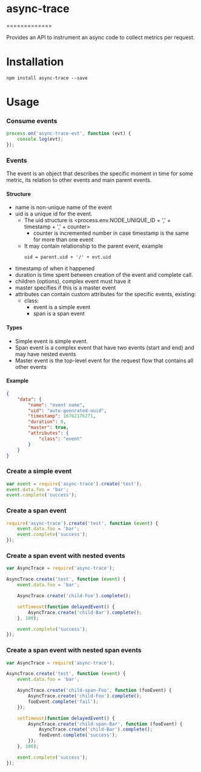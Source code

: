 # async-trace
=============

Provides an API to instrument an async code to collect metrics per request.

# Installation

`npm install async-trace --save`

# Usage

### Consume events
```javascript
process.on('async-trace-evt', function (evt) {
    console.log(evt);
});
```

### Events

The event is an object that describes the specific moment in time for some metric, its relation to other events and main parent events.

#### Structure
 * name is non-unique name of the event
 * uid is a unique id for the event.
   * The uid structure is <process.env.NODE_UNIQUE_ID + ',' + timestamp + ',' + counter>
     * counter is incremented number in case timestamp is the same for more than one event
   * It may contain relationship to the parent event, example
     ```
     uid = parent.uid + '/' + evt.uid
     ```
 * timestamp of when it happened
 * duration is time spent between creation of the event and complete call.
 * children (options), complex event must have it
 * master specifies if this is a master event
 * attributes can contain custom attributes for the specific events, existing:
    * class:
        * event is a simple event
        * span is a span event

#### Types
* Simple event is simple event.
* Span event is a complex event that have two events (start and end) and may have nested events
* Master event is the top-level event for the request flow that contains all other events

#### Example
```json
{
    "data": {
        "name": "event name",
        "uid": "auto-geenrated-uuid",
        "timestamp": 16762176271,
        "duration": 0,
        "master": true,
        "attributes": {
            "class": "event"
        }
    }
}
```

### Create a simple event
```javascript
var event = require('async-trace').create('test');
event.data.foo = 'bar';
event.complete('success');
```

### Create a span event
```javascript
require('async-trace').create('test', function (event) {
    event.data.foo = 'bar';
    event.complete('success');
});
```

### Create a span event with nested events
```javascript
var AsyncTrace = require('async-trace');

AsyncTrace.create('test', function (event) {
    event.data.foo = 'bar';

    AsyncTrace.create('child-Foo').complete();

    setTimeout(function delayedEvent() {        
        AsyncTrace.create('child-Bar').complete();
    }, 100);

    event.complete('success');
});
```

### Create a span event with nested span events
```javascript
var AsyncTrace = require('async-trace');

AsyncTrace.create('test', function (event) {
    event.data.foo = 'bar';

    AsyncTrace.create('child-span-Foo', function (fooEvent) {
        AsyncTrace.create('child-Foo').complete();
        fooEvent.complete('fail');
    });

    setTimeout(function delayedEvent() {        
        AsyncTrace.create('child-span-Bar', function (fooEvent) {
            AsyncTrace.create('child-Bar').complete();
            fooEvent.complete('success');
        });
    }, 100);

    event.complete('success');
});
```
